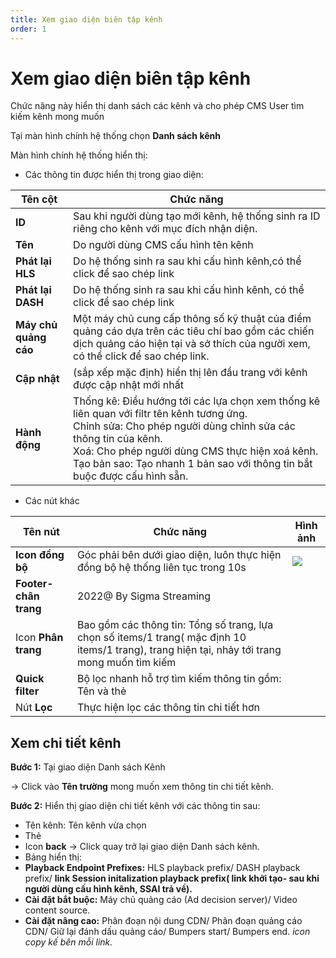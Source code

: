 ```yaml
---
title: Xem giao diện biên tập kênh
order: 1
---
```


# Xem giao diện biên tập kênh
Chức năng này hiển thị danh sách các kênh và cho phép CMS User tìm kiếm kênh mong muốn

 Tại màn hình chính hệ thống chọn **Danh sách kênh**


Màn hình chính hệ thống hiển thị:

* Các thông tin được hiển thị trong giao diện:


| Tên cột               | Chức năng                                                                                                                                                                                                                                                                                                                     |
| --------------------- | ----------------------------------------------------------------------------------------------------------------------------------------------------------------------------------------------------------------------------------------------------------------------------------------------------------------------------- |
| **ID**                | Sau khi người dùng tạo mới kênh, hệ thống sinh ra ID riêng cho kênh với mục đích nhận diện.                                                                                                                                                                                                                                   |
| **Tên**               | Do người dùng CMS cấu hình tên kênh                                                                                                                                                                                                                                                                                           |
| **Phát lại HLS**      | Do hệ thống sinh ra sau khi cấu hình kênh,có thể click để sao chép link                                                                                                                                                                                                                                                       |
| **Phát lại DASH**     | Do hệ thống sinh ra sau khi cấu hình kênh, có thể click để sao chép link                                                                                                                                                                                                                                                      |
| **Máy chủ quảng cáo** | Một máy chủ cung cấp thông số kỹ thuật của điểm quảng cáo dựa trên các tiêu chí bao gồm các chiến dịch quảng cáo hiện tại và sở thích của người xem, có thể click để sao chép link.                                                                                                                                           |
| **Cập nhật**          | (sắp xếp mặc định) hiển thị lên đầu trang với kênh được cập nhật mới nhất                                                                                                                                                                                                                                                     |
| **Hành động**         | Thống kê: Điều hướng tới các lựa chọn xem thống kê liên quan với filtr tên kênh tương ứng. <br /> Chỉnh sửa: Cho phép người dùng chỉnh sửa các thông tin của kênh. <br />Xoá: Cho phép người dùng CMS thực hiện xoá kênh. <br /> Tạo bản sao: Tạo nhanh 1 bản sao với thông tin bắt buộc được cấu hình sẵn. |

* Các nút khác

| Tên nút                | Chức năng                                                                                                                                      | Hình ảnh                       |
| ---------------------- | ---------------------------------------------------------------------------------------------------------------------------------------------- | ------------------------------ |
| **Icon đồng bộ**       | Góc phải bên dưới giao diện, luôn thực hiện đồng bộ hệ thống liên tục trong 10s                                                                | ![](../../image/icon_sync.png) |
| **Footer- chân trang** | 2022@ By Sigma Streaming                                                                                                                       |                                |
| Icon **Phân trang**    | Bao gồm các thông tin: Tổng số trang, lựa chọn số items/1 trang( mặc định 10 items/1 trang), trang hiện tại, nhảy tới trang mong muốn tìm kiếm |                                |
| **Quick filter**       | Bộ lọc nhanh hỗ trợ tìm kiếm thông tin gồm: Tên và thẻ                                                                                         |                                |
| Nút **Lọc**            | Thực hiện lọc các thông tin chi tiết hơn                                                                                                       |                                |

## Xem chi tiết kênh

**Bước 1:** Tại giao diện Danh sách Kênh

→ Click vào **Tên trường** mong muốn xem thông tin chi tiết kênh.

**Bước 2:** Hiển thị giao diện chi tiết kênh với các thông tin sau:

* Tên kênh: Tên kênh vừa chọn
* Thẻ
* Icon **back** → Click quay trở lại giao diện Danh sách kênh.
* Bảng hiển thị:
 * **Playback Endpoint Prefixes:**  HLS playback prefix/ DASH playback prefix/ **link Session initalization playback prefix( link khởi tạo- sau khi người dùng cấu hình kênh, SSAI trả về).**
 * **Cài đặt bắt buộc:** Máy chủ quảng cáo (Ad decision server)/ Video content source.
 * **Cài đặt nâng cao:** Phân đoạn nội dung CDN/ Phân đoạn quảng cáo CDN/ Giữ lại đánh dấu quảng cáo/ Bumpers start/ Bumpers end. *icon copy kế bên mỗi link.* 

